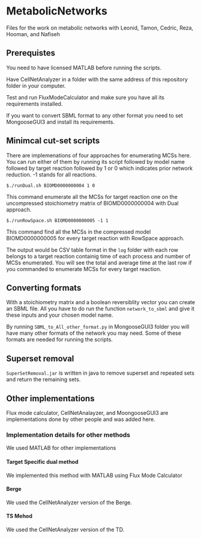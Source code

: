 # MetabolicNetworks
Files for the work on metabolic networks with Leonid, Tamon, Cedric, Reza, Hooman, and Nafiseh

## Prerequistes

You need to have licensed MATLAB before running the scripts. 

Have CellNetAnalyzer in a folder with the same address of this repository folder in your computer.

Test and run FluxModeCalculator and make sure you have all its requirements installed.

If you want to convert SBML format to any other format you need to set MongooseGUI3 and install its requirements.

## Minimcal cut-set scripts
There are implemenations of four approaches for enumerating MCSs here. You can run either of them by running its script followed by model name followed by target reaction followed by 1 or 0 which indicates prior network reduction. -1 stands for all reactions.
```
$./runDual.sh BIOMD0000000004 1 0
```
This command enumerate all the MCSs for target reaction one on the uncompressed stoichiometry matrix of BIOMD0000000004 with Dual approach.

```
$./runRowSpace.sh BIOMD0000000005 -1 1
```
This command find all the MCSs in the compressed model BIOMD0000000005 for every target reaction with RowSpace approach.

The output would be CSV table format in the `log` folder with each row belongs to a target reaction containig time of each process and number of MCSs enumerated. You will see the total and average time at the last row if you commanded to enumerate MCSs for every target reaction.

## Converting formats
With a stoichiometry matrix and a boolean reversiblity vector you can create an SBML file. All you have to do run the function `network_to_sbml` and give it these inputs and your chosen model name.

By running `SBML_to_All_other_format.py` in MongooseGUI3 folder you will have many other formats of the network you may need. Some of these formats are needed for running the scripts.

## Superset removal

`SuperSetRemoval.jar` is written in java to remove superset and repeated sets and return the remaining sets.

## Other implementations
Flux mode calculator, CellNetAnalayzer, and MoongooseGUI3 are implementations done by other people and was added here.

### Implementation details for other methods
We used MATLAB for other implementations

#### Target Specific dual method
We implemented this method with MATLAB using Flux Mode Calculator

#### Berge
We used the CellNetAnalyzer version of the Berge.

#### TS Mehod
We used the CellNetAnalyzer version of the TD.


